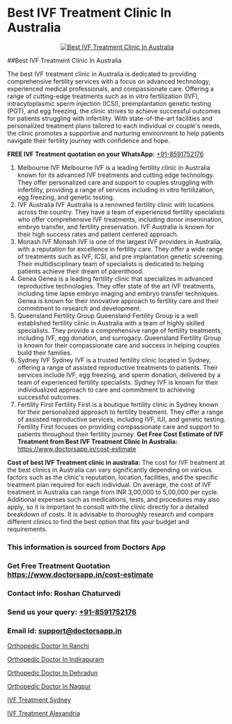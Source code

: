 # Best IVF Treatment Clinic In Australia

<p align="center">
  <a href="https://doctorsapp.in/treatment/ivf-treatment">
    <img src="https://doctorsapp.co.in/uploads/treatment_image/ICSI.jpg" alt="Best IVF Treatment Clinic In Australia">
  </a>
</p>
##Best IVF Treatment Clinic In Australia

The best IVF treatment clinic in Australia is dedicated to providing comprehensive fertility services with a focus on advanced technology, experienced medical professionals, and compassionate care. Offering a range of cutting-edge treatments such as in vitro fertilization (IVF), intracytoplasmic sperm injection (ICSI), preimplantation genetic testing (PGT), and egg freezing, the clinic strives to achieve successful outcomes for patients struggling with infertility. With state-of-the-art facilities and personalized treatment plans tailored to each individual or couple's needs, the clinic promotes a supportive and nurturing environment to help patients navigate their fertility journey with confidence and hope.

**FREE IVF Treatment quotation on your WhatsApp:**  [+91-8591752176](https://api.whatsapp.com/send?phone=8591752176)

1) Melbourne IVF   Melbourne IVF is a leading fertility clinic in Australia known for its advanced IVF treatments and cutting edge technology. They offer personalized care and support to couples struggling with infertility, providing a range of services including in vitro fertilization, egg freezing, and genetic testing.
2) IVF Australia   IVF Australia is a renowned fertility clinic with locations across the country. They have a team of experienced fertility specialists who offer comprehensive IVF treatments, including donor insemination, embryo transfer, and fertility preservation. IVF Australia is known for their high success rates and patient centered approach.
3) Monash IVF   Monash IVF is one of the largest IVF providers in Australia, with a reputation for excellence in fertility care. They offer a wide range of treatments such as IVF, ICSI, and pre implantation genetic screening. Their multidisciplinary team of specialists is dedicated to helping patients achieve their dream of parenthood.
4) Genea   Genea is a leading fertility clinic that specializes in advanced reproductive technologies. They offer state of the art IVF treatments, including time lapse embryo imaging and embryo transfer techniques. Genea is known for their innovative approach to fertility care and their commitment to research and development.
5) Queensland Fertility Group   Queensland Fertility Group is a well established fertility clinic in Australia with a team of highly skilled specialists. They provide a comprehensive range of fertility treatments, including IVF, egg donation, and surrogacy. Queensland Fertility Group is known for their compassionate care and success in helping couples build their families.
6) Sydney IVF   Sydney IVF is a trusted fertility clinic located in Sydney, offering a range of assisted reproductive treatments to patients. Their services include IVF, egg freezing, and sperm donation, delivered by a team of experienced fertility specialists. Sydney IVF is known for their individualized approach to care and commitment to achieving successful outcomes.
7) Fertility First   Fertility First is a boutique fertility clinic in Sydney known for their personalized approach to fertility treatment. They offer a range of assisted reproductive services, including IVF, IUI, and genetic testing. Fertility First focuses on providing compassionate care and support to patients throughout their fertility journey.
**Get Free Cost Estimate of IVF Treatment from Best IVF Treatment Clinic In Australia:** https://www.doctorsapp.in/cost-estimate

**Cost of best IVF Treatment clinic in australia:**
The cost for IVF treatment at the best clinics in Australia can vary significantly depending on various factors such as the clinic's reputation, location, facilities, and the specific treatment plan required for each individual. On average, the cost of IVF treatment in Australia can range from INR 3,00,000 to 5,00,000 per cycle. Additional expenses such as medications, tests, and procedures may also apply, so it is important to consult with the clinic directly for a detailed breakdown of costs. It is advisable to thoroughly research and compare different clinics to find the best option that fits your budget and requirements.

### This information is sourced from Doctors App 
### Get Free Treatment Quotation https://www.doctorsapp.in/cost-estimate
### Contact info: Roshan Chaturvedi 
### Send us your query: [+91-8591752176](https://api.whatsapp.com/send?phone=8591752176) 
### Email id: support@doctorsapp.in

[Orthopedic Doctor In Ranchi](https://www.linkedin.com/pulse/orthopedic-doctor-ranchi-doctorsapp-khulna-ga69e?trackingId=v5P4mtlFklB1Pj2Q9mxt0g%3D%3D&lipi=urn%3Ali%3Apage%3Ad_flagship3_company_admin%3BEfzsr1%2BmQ6eR1XkJR7MU1A%3D%3D)

[Orthopedic Doctor In Indirapuram](https://www.linkedin.com/pulse/orthopedic-doctor-indirapuram-knee-replacement-treatment-vfvje?trackingId=z%2B2PipnjHFFPAFMFgCwd%2Bw%3D%3D&lipi=urn%3Ali%3Apage%3Ad_flagship3_company_admin%3BII%2FSNcWiSiigR90SV5cfEQ%3D%3D)

[Orthopedic Doctor In Dehradun](https://medium.com/@vimalrana22/orthopedic-doctor-in-dehradun-a6c0bcc6ead0)

[Orthopedic Doctor In Nagpur](https://medium.com/@vimalrana22/orthopedic-doctor-in-nagpur-fb86f7f294aa)

[IVF Treatment Sydney](https://doctors-apps.github.io/doctorsapp/ivf-treatment-sydney)

[IVF Treatment Alexandria](https://doctors-apps.github.io/doctorsapp/ivf-treatment-alexandria)

